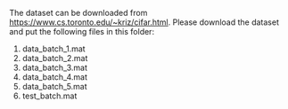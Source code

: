 The dataset can be downloaded from https://www.cs.toronto.edu/~kriz/cifar.html. Please download the dataset and put the following files in this folder:
1. data_batch_1.mat
2. data_batch_2.mat
3. data_batch_3.mat
4. data_batch_4.mat
5. data_batch_5.mat
6. test_batch.mat
